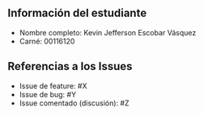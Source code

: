 ## Información del estudiante
- Nombre completo: Kevin Jefferson Escobar Vásquez
- Carné: 00116120

## Referencias a los Issues
- Issue de feature: #X
- Issue de bug: #Y
- Issue comentado (discusión): #Z